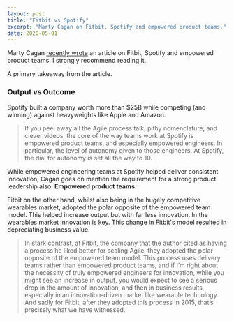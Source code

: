 ```yaml
---
layout: post
title: "Fitbit vs Spotify"
excerpt: "Marty Cagan on Fitbit, Spotify and empowered product teams."
date: 2020-05-01
---
```


Marty Cagan [recently wrote](https://svpg.com/spotify-vs-fitbit/) an article on Fitbit, Spotify and empowered product teams. I strongly recommend reading it.

A primary takeaway from the article.

### Output vs Outcome
Spotify built a company worth more than $25B while competing (and winning) against heavyweights like Apple and Amazon. 

> If you peel away all the Agile process talk, pithy nomenclature, and
> clever videos, the core of the way teams work at Spotify is empowered
> product teams, and especially empowered engineers.  In particular, the 
> level of autonomy given to those engineers. At Spotify, the dial for 
> autonomy is set all the way to 10.

While empowered engineering teams at Spotify helped deliver consistent innovation, Cagan goes on mention the requirement for a strong product leadership also. **Empowered product teams.**

Fitbit on the other hand, whilst also being in the hugely competitive wearables market, adopted the polar opposite of the empowered team model. This helped increase output but with far less innovation. In the wearables market innovation is key. This change in Fitbit's model resulted in depreciating business value.

> In stark contrast, at Fitbit, the company that the author cited as 
> having a process he liked better for scaling Agile, they adopted the
> polar opposite of the empowered team model.  This process uses 
> delivery teams rather than empowered product teams, and if I’m right
> about the necessity of truly empowered engineers for innovation, 
> while you might see an increase in output, you would expect to see a
> serious drop in the amount of innovation, and then in business results, 
> especially in an innovation-driven market like wearable technology. 
> And sadly for Fitbit, after they adopted this process in 2015, that’s
> precisely what we have witnessed.
